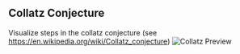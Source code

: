 ## Collatz Conjecture
Visualize steps in the collatz conjecture (see https://en.wikipedia.org/wiki/Collatz_conjecture)
![Collatz Preview](https://mhooge.com/projects/collatz_thumb.png)
